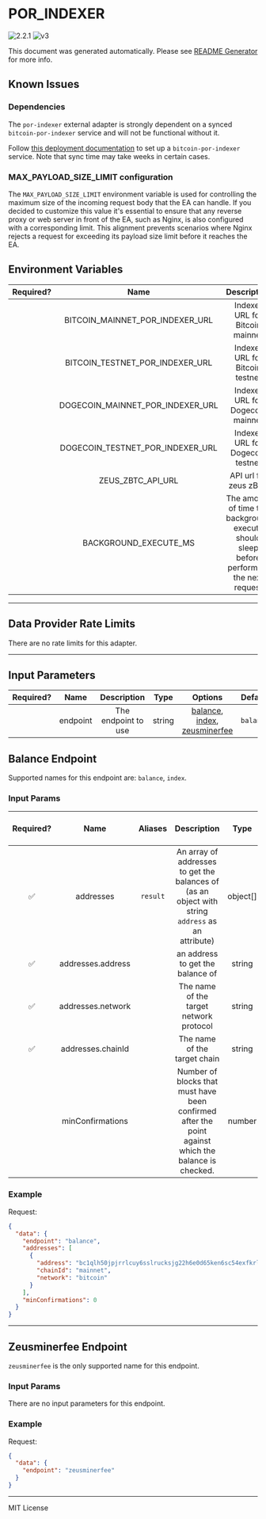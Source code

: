 # POR_INDEXER

![2.2.1](https://img.shields.io/github/package-json/v/smartcontractkit/external-adapters-js?filename=packages/sources/por-indexer/package.json) ![v3](https://img.shields.io/badge/framework%20version-v3-blueviolet)

This document was generated automatically. Please see [README Generator](../../scripts#readme-generator) for more info.

## Known Issues

### Dependencies

The `por-indexer` external adapter is strongly dependent on a synced `bitcoin-por-indexer` service and will not be functional without it.

Follow [this deployment documentation](https://chainlink.notion.site/Bitcoin-Proof-of-Reserves-v2-e670b124e429466bbb31988c6836a9da) to set up a `bitcoin-por-indexer` service. Note that sync time may take weeks in certain cases.

### MAX_PAYLOAD_SIZE_LIMIT configuration

The `MAX_PAYLOAD_SIZE_LIMIT` environment variable is used for controlling the maximum size of the incoming request body that the EA can handle. If you decided to customize this value it's essential to ensure that any reverse proxy or web server in front of the EA, such as Nginx, is also configured with a corresponding limit. This alignment prevents scenarios where Nginx rejects a request for exceeding its payload size limit before it reaches the EA.

## Environment Variables

| Required? |               Name               |                                        Description                                        |  Type  | Options |                              Default                              |
| :-------: | :------------------------------: | :---------------------------------------------------------------------------------------: | :----: | :-----: | :---------------------------------------------------------------: |
|           | BITCOIN_MAINNET_POR_INDEXER_URL  |                              Indexer URL for Bitcoin mainnet                              | string |         |                                ``                                 |
|           | BITCOIN_TESTNET_POR_INDEXER_URL  |                              Indexer URL for Bitcoin testnet                              | string |         |                                ``                                 |
|           | DOGECOIN_MAINNET_POR_INDEXER_URL |                             Indexer URL for Dogecoin mainnet                              | string |         |                                ``                                 |
|           | DOGECOIN_TESTNET_POR_INDEXER_URL |                             Indexer URL for Dogecoin testnet                              | string |         |                                ``                                 |
|           |        ZEUS_ZBTC_API_URL         |                                   API url for zeus zBTC                                   | string |         | `https://indexer.zeuslayer.io/api/v2/chainlink/proof-of-reserves` |
|           |      BACKGROUND_EXECUTE_MS       | The amount of time the background execute should sleep before performing the next request | number |         |                              `10000`                              |

---

## Data Provider Rate Limits

There are no rate limits for this adapter.

---

## Input Parameters

| Required? |   Name   |     Description     |  Type  |                                             Options                                              |  Default  |
| :-------: | :------: | :-----------------: | :----: | :----------------------------------------------------------------------------------------------: | :-------: |
|           | endpoint | The endpoint to use | string | [balance](#balance-endpoint), [index](#balance-endpoint), [zeusminerfee](#zeusminerfee-endpoint) | `balance` |

## Balance Endpoint

Supported names for this endpoint are: `balance`, `index`.

### Input Params

| Required? |       Name        | Aliases  |                                             Description                                              |   Type   |        Options        | Default | Depends On | Not Valid With |
| :-------: | :---------------: | :------: | :--------------------------------------------------------------------------------------------------: | :------: | :-------------------: | :-----: | :--------: | :------------: |
|    ✅     |     addresses     | `result` |  An array of addresses to get the balances of (as an object with string `address` as an attribute)   | object[] |                       |         |            |                |
|    ✅     | addresses.address |          |                                   an address to get the balance of                                   |  string  |                       |         |            |                |
|    ✅     | addresses.network |          |                               The name of the target network protocol                                |  string  | `bitcoin`, `dogecoin` |         |            |                |
|    ✅     | addresses.chainId |          |                                     The name of the target chain                                     |  string  | `mainnet`, `testnet`  |         |            |                |
|           | minConfirmations  |          | Number of blocks that must have been confirmed after the point against which the balance is checked. |  number  |                       |         |            |                |

### Example

Request:

```json
{
  "data": {
    "endpoint": "balance",
    "addresses": [
      {
        "address": "bc1qlh50jpjrrlcuy6sslrucksjg22h6e0d65ken6sc54exfkrln932snwg523",
        "chainId": "mainnet",
        "network": "bitcoin"
      }
    ],
    "minConfirmations": 0
  }
}
```

---

## Zeusminerfee Endpoint

`zeusminerfee` is the only supported name for this endpoint.

### Input Params

There are no input parameters for this endpoint.

### Example

Request:

```json
{
  "data": {
    "endpoint": "zeusminerfee"
  }
}
```

---

MIT License
